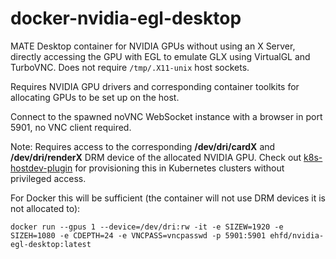 # docker-nvidia-egl-desktop

MATE Desktop container for NVIDIA GPUs without using an X Server, directly accessing the GPU with EGL to emulate GLX using VirtualGL and TurboVNC. Does not require `/tmp/.X11-unix` host sockets.

Requires NVIDIA GPU drivers and corresponding container toolkits for allocating GPUs to be set up on the host.

Connect to the spawned noVNC WebSocket instance with a browser in port 5901, no VNC client required.

Note: Requires access to the corresponding **/dev/dri/cardX** and **/dev/dri/renderX** DRM device of the allocated NVIDIA GPU. Check out [k8s-hostdev-plugin](https://github.com/bluebeach/k8s-hostdev-plugin) for provisioning this in Kubernetes clusters without privileged access.

For Docker this will be sufficient (the container will not use DRM devices it is not allocated to):

```
docker run --gpus 1 --device=/dev/dri:rw -it -e SIZEW=1920 -e SIZEH=1080 -e CDEPTH=24 -e VNCPASS=vncpasswd -p 5901:5901 ehfd/nvidia-egl-desktop:latest
```

